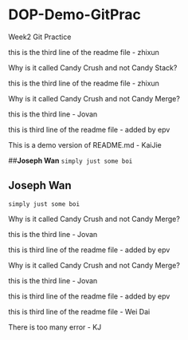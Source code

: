 # DOP-Demo-GitPrac

Week2 Git Practice



this is the third line of the readme file - zhixun



Why is it called Candy Crush and not Candy Stack?

this is the third line of the readme file - zhixun





Why is it called Candy Crush and not Candy Merge?

this is the third line - Jovan

this is third line of the readme file - added by epv


This is a demo version of README.md - KaiJie


##<strong>Joseph Wan</strong>
```simply just some boi```

## <strong>Joseph Wan</strong>
```simply just some boi```


Why is it called Candy Crush and not Candy Merge?

this is the third line - Jovan

this is third line of the readme file - added by epv


Why is it called Candy Crush and not Candy Merge?

this is the third line - Jovan


this is third line of the readme file - added by epv



this is third line of the readme file - Wei Dai

There is too many error - KJ
